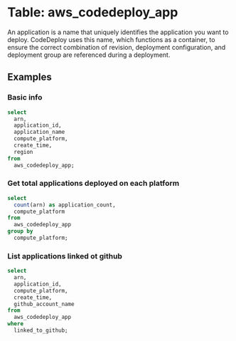 # Table: aws_codedeploy_app

An application is a name that uniquely identifies the application you want to deploy. CodeDeploy uses this name, which functions as a container, to ensure the correct combination of revision, deployment configuration, and deployment group are referenced during a deployment.

## Examples

### Basic info

```sql
select
  arn,
  application_id,
  application_name
  compute_platform,
  create_time,
  region
from
  aws_codedeploy_app;
```

### Get total applications deployed on each platform

```sql
select
  count(arn) as application_count,
  compute_platform
from
  aws_codedeploy_app
group by
  compute_platform;
```

### List applications linked ot github

```sql
select
  arn,
  application_id,
  compute_platform,
  create_time,
  github_account_name
from
  aws_codedeploy_app
where
  linked_to_github;
```